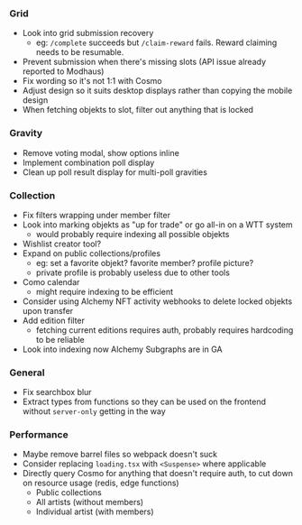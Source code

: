 ### Grid

- Look into grid submission recovery
  - eg: `/complete` succeeds but `/claim-reward` fails. Reward claiming needs to be resumable.
- Prevent submission when there's missing slots (API issue already reported to Modhaus)
- Fix wording so it's not 1:1 with Cosmo
- Adjust design so it suits desktop displays rather than copying the mobile design
- When fetching objekts to slot, filter out anything that is locked

### Gravity

- Remove voting modal, show options inline
- Implement combination poll display
- Clean up poll result display for multi-poll gravities

### Collection

- Fix filters wrapping under member filter
- Look into marking objekts as "up for trade" or go all-in on a WTT system
  - would probably require indexing all possible objekts
- Wishlist creator tool?
- Expand on public collections/profiles
  - eg: set a favorite objekt? favorite member? profile picture?
  - private profile is probably useless due to other tools
- Como calendar
  - might require indexing to be efficient
- Consider using Alchemy NFT activity webhooks to delete locked objekts upon transfer
- Add edition filter
  - fetching current editions requires auth, probably requires hardcoding to be reliable
- Look into indexing now Alchemy Subgraphs are in GA

### General

- Fix searchbox blur
- Extract types from functions so they can be used on the frontend without `server-only` getting in the way

### Performance

- Maybe remove barrel files so webpack doesn't suck
- Consider replacing `loading.tsx` with `<Suspense>` where applicable
- Directly query Cosmo for anything that doesn't require auth, to cut down on resource usage (redis, edge functions)
  - Public collections
  - All artists (without members)
  - Individual artist (with members)
